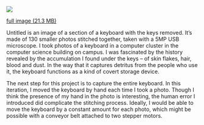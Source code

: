 

![](http://i.imgur.com/d95DTeC.jpg)

[full image (21.3 MB)](https://www.dropbox.com/s/9al4900pr2gwd0k/underkey.png?raw=1)

Untitled is an image of a section of a keyboard with the keys removed. It’s made of 130 smaller photos stitched together, taken with a 5MP USB microscope. I took photos of a keyboard in a computer cluster in the computer science building on campus. I was fascinated by the history revealed by the accumulation I found under the keys – of skin flakes, hair, blood and dust. In the way that it captures detritus from the people who use it, the keyboard functions as a kind of covert storage device. 

The next step for this project is to capture the entire keyboard. In this iteration, I moved the keyboard by hand each time I took a photo. Though I think the presence of my hand in the photo is interesting, the human error I introduced did complicate the stitching process.  Ideally, I would be able to move the keyboard by a constant amount for each photo, which might be possible with a conveyor belt attached to two stepper motors. 
